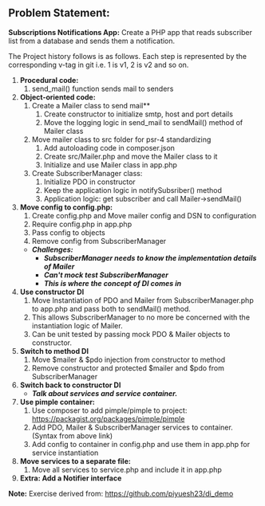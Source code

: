 ## Problem Statement:

**Subscriptions Notifications App:**
Create a PHP app that reads subscriber list from a database and sends them a
notification.

The Project history follows is as follows. Each step is represented by the corresponding v-tag in git i.e. 1 is v1, 2 is v2 and so on.

1. **Procedural code:**
    1. send_mail() function sends mail to senders
2. **Object-oriented code:**
    1. Create a Mailer class to send mail**
        1. Create constructor to initialize smtp, host and port details
        2. Move the logging logic in send_mail to sendMail() method of Mailer class
    2. Move mailer class to src folder for psr-4 standardizing
        1. Add autoloading code in composer.json
        2. Create src/Mailer.php and move the Mailer class to it
        3. Initialize and use Mailer class in app.php
    3. Create SubscriberManager class:
        1. Initialize PDO in constructor
        2. Keep the application logic in notifySubsriber() method
        3. Application logic: get subscriber and call Mailer->sendMail()
3. **Move config to config.php:**
    1. Create config.php and Move mailer config and DSN to configuration
    2. Require config.php in app.php
    3. Pass config to objects
    4. Remove config from SubscriberManager
    - **_Challenges:_**
        - **_SubscriberManager needs to know the implementation details of Mailer_**
        - **_Can't mock test SubscriberManager_**
        - **_This is where the concept of DI comes in_**
4. **Use constructor DI**
    1. Move Instantiation of PDO and Mailer from SubscriberManager.php to app.php and pass both to sendMail() method.
    2. This allows SubscriberManager to no more be concerned with the instantiation logic of Mailer.
    3. Can be unit tested by passing mock PDO & Mailer objects to constructor.
5. **Switch to method DI**
    1. Move $mailer & $pdo injection from constructor to method
    2. Remove constructor and protected $mailer and $pdo from SubscriberManager
6. **Switch back to constructor DI**
    - **_Talk about services and service container._**
7. **Use pimple container:**
    1. Use composer to add pimple/pimple to project: https://packagist.org/packages/pimple/pimple
    2. Add PDO, Mailer & SubscriberManager services to container. (Syntax from above link)
    3. Add config to container in config.php and use them in app.php for service instantiation
8. **Move services to a separate file:**
    1. Move all services to service.php and include it in app.php
9. **Extra: Add a Notifier interface**

**Note:**
Exercise derived from: https://github.com/piyuesh23/di_demo
